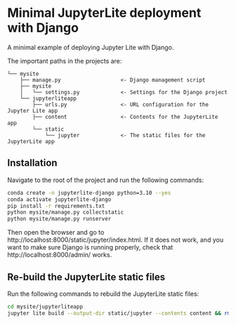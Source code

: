 # Minimal JupyterLite deployment with Django
A minimal example of deploying Jupyter Lite with Django.

The important paths in the projects are: 
```
└── mysite                          
    ├── manage.py                   <- Django management script
    ├── mysite                      
    │   └── settings.py             <- Settings for the Django project
    └── jupyterliteapp              
        ├── urls.py                 <- URL configuration for the Jupyter Lite app
        ├── content                 <- Contents for the JupyterLite app
        └── static                  
            └── jupyter             <- The static files for the JupyterLite app
```

## Installation
Navigate to the root of the project and run the following commands:
```bash
conda create -n jupyterlite-django python=3.10 --yes
conda activate jupyterlite-django
pip install -r requirements.txt
python mysite/manage.py collectstatic
python mysite/manage.py runserver  
```

Then open the browser and go to http://localhost:8000/static/jupyter/index.html. If it does not work, and you want to make sure Django is running properly, check that http://localhost:8000/admin/ works.

## Re-build the JupyterLite static files 
Run the following commands to rebuild the JupyterLite static files:

```bash
cd mysite/jupyterliteapp
jupyter lite build --output-dir static/jupyter --contents content && rm .jupyterlite.doit.db
```